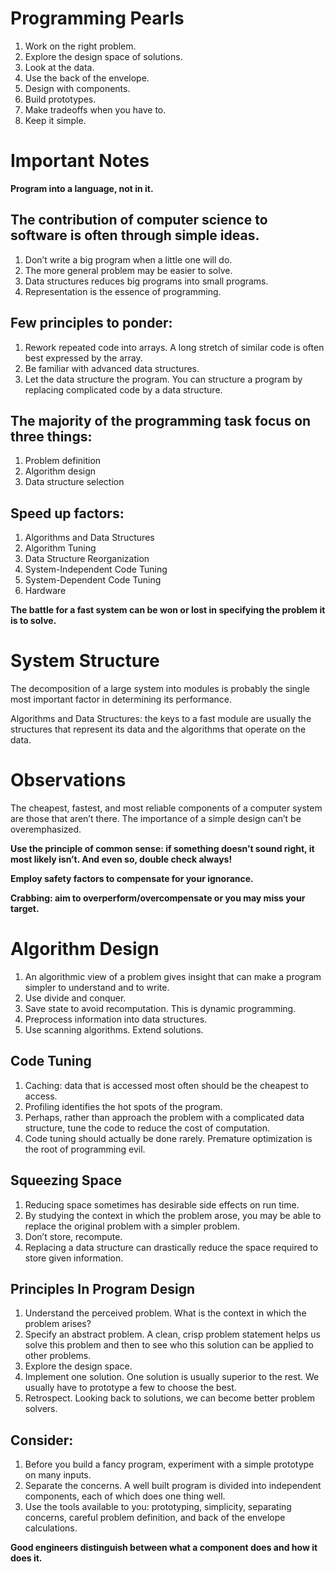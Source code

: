 # Programming Pearls

1. Work on the right problem.
2. Explore the design space of solutions.
3. Look at the data.
4. Use the back of the envelope.
5. Design with components.
6. Build prototypes.
7. Make tradeoffs when you have to.
8. Keep it simple.

# Important Notes

__Program into a language, not in it.__

## The contribution of computer science to software is often through simple ideas. 

1. Don’t write a big program when a little one will do. 
2. The more general problem may be easier to solve. 
3. Data structures reduces big programs into small programs.
4. Representation is the essence of programming.

## Few principles to ponder:

1. Rework repeated code into arrays. A long stretch of similar code is often best expressed by the array.
2. Be familiar with advanced data structures. 
3. Let the data structure the program. You can structure a program by replacing complicated code by a data structure.

## The majority of the programming task focus on three things:

1. Problem definition
2. Algorithm design
3. Data structure selection

## Speed up factors:

1. Algorithms and Data Structures
2. Algorithm Tuning
3. Data Structure Reorganization
4. System-Independent Code Tuning
5. System-Dependent Code Tuning
6. Hardware

__The battle for a fast system can be won or lost in specifying the problem it is to solve.__

# System Structure

The decomposition of a large system into modules is probably the single most important factor in determining its performance.

Algorithms and Data Structures: the keys to a fast module are usually the structures that represent its data and the algorithms that operate on the data.

# Observations

The cheapest, fastest, and most reliable components of a computer system are those that aren’t there. The importance of a simple design can’t be overemphasized.

__Use the principle of common sense: if something doesn’t sound right, it most likely isn’t. And even so, double check always!__

__Employ safety factors to compensate for your ignorance.__

__Crabbing: aim to overperform/overcompensate or you may miss your target.__

# Algorithm Design

1. An algorithmic view of a problem gives insight that can make a program simpler to understand and to write.
2. Use divide and conquer.
3. Save state to avoid recomputation. This is dynamic programming.
4. Preprocess information into data structures. 
5. Use scanning algorithms. Extend solutions. 

## Code Tuning

1. Caching: data that is accessed most often should be the cheapest to access. 
2. Profiling identifies the hot spots of the program.
3. Perhaps, rather than approach the problem with a complicated data structure, tune the code to reduce the cost of computation.
4. Code tuning should actually be done rarely. Premature optimization is the root of programming evil. 

## Squeezing Space

1. Reducing space sometimes has desirable side effects on run time.  
2. By studying the context in which the problem arose, you may be able to replace the original problem with a simpler problem.
3. Don’t store, recompute.
4. Replacing a data structure can drastically reduce the space required to store given information. 

## Principles In Program Design

1. Understand the perceived problem. What is the context in which the problem arises? 
2. Specify an abstract problem. A clean, crisp problem statement helps us solve this problem and then to see who this solution can be applied to other problems.
3. Explore the design space. 
4. Implement one solution. One solution is usually superior to the rest. We usually have to prototype a few to choose the best. 
5. Retrospect. Looking back to solutions, we can become better problem solvers.

## Consider:

1. Before you build a fancy program, experiment with a simple prototype on many inputs. 
2. Separate the concerns. A well built program is divided into independent components, each of which does one thing well. 
3. Use the tools available to you: prototyping, simplicity, separating concerns, careful problem definition, and back of the envelope calculations.

__Good engineers distinguish between what a component does and how it does it.__
